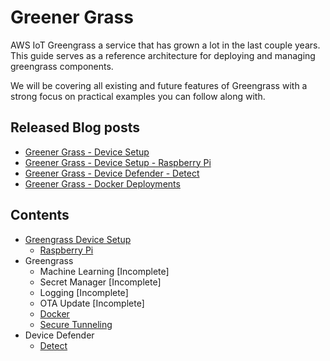 # Greener Grass

AWS IoT Greengrass a service that has grown a lot in the last couple years. This guide serves as a reference architecture for deploying and managing greengrass components.

We will be covering all existing and future features of Greengrass with a strong focus on practical examples you can follow along with.

## Released Blog posts

* [Greener Grass - Device Setup](https://devopstar.com/2019/11/24/greener-grass-device-setup/)
* [Greener Grass - Device Setup - Raspberry Pi](https://devopstar.com/2019/11/24/greener-grass-device-setup-raspberry-pi/)
* [Greener Grass - Device Defender - Detect](https://devopstar.com/2019/11/24/greener-grass-device-defender-detect/)
* [Greener Grass - Docker Deployments](https://devopstar.com/2019/12/14/greener-grass-docker-deployments/)

## Contents

* [Greengrass Device Setup](.blog/device-setup/README.md)
  * [Raspberry Pi](.blog/device-setup-raspberry-pi/README.md)
* Greengrass
  * Machine Learning [Incomplete]
  * Secret Manager [Incomplete]
  * Logging [Incomplete]
  * OTA Update [Incomplete]
  * [Docker](.blog/greengrass-docker/README.md)
  * [Secure Tunneling](.blog/greengrass-secure-tunnel/README.md)
* Device Defender
  * [Detect](.blog/device-defender-detect/README.md)

